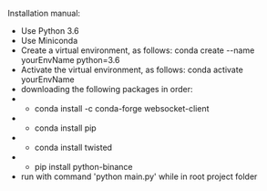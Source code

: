 Installation manual:
- Use Python 3.6
- Use Miniconda
- Create a virtual environment, as follows: conda create --name yourEnvName python=3.6 
- Activate the virtual environment, as follows: conda activate yourEnvName
- downloading the following packages in order:
- - conda install -c conda-forge websocket-client
- - conda install pip
- - conda install twisted
- - pip install python-binance
- run with command 'python main.py' while in root project folder
